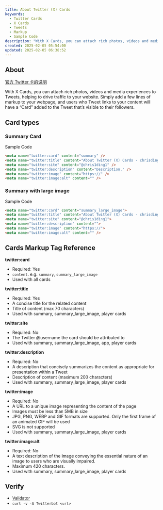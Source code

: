 ```yaml
---
title: About Twitter (X) Cards
keywords:
  - Twitter Cards
  - X Cards
  - Tweets
  - Markup
  - Sample Code
description: "With X Cards, you can attach rich photos, videos and media experiences to Tweets, helping to drive traffic to your website. Simply add a few lines of markup to your webpage, and users who Tweet links to your content will have a “Card” added to the Tweet that’s visible to their followers."
created: 2025-02-05 05:54:00
updated: 2025-02-05 06:38:52
---
```


## About

[官方 Twitter 卡的说明](https://developer.x.com/en/docs/twitter-for-websites/cards/overview/abouts-cards)

With X Cards, you can attach rich photos, videos and media experiences to Tweets, helping to drive traffic to your website. Simply add a few lines of markup to your webpage, and users who Tweet links to your content will have a “Card” added to the Tweet that’s visible to their followers.

## Card types

### Summary Card

Sample Code

```html
<meta name="twitter:card" content="summary" />
<meta name="twitter:title" content="About Twitter (X) Cards - chrisding.xyz" />
<meta name="twitter:site" content="@chris1ding1" />
<meta name="twitter:description" content="Description." />
<meta name="twitter:image" content="https://" />
<meta name="twitter:image:alt" content="" />
```

### Summary with large image

Sample Code

```html
<meta name="twitter:card" content="summary_large_image">
<meta name="twitter:title" content="About Twitter (X) Cards - chrisding.xyz">
<meta name="twitter:site" content="@chris1ding1">
<meta name="twitter:description" content="">
<meta name="twitter:image" content="https://">
<meta name="twitter:image:alt" content="" />
```

## Cards Markup Tag Reference

**twitter:card**

- Required: Yes
- `content`. e.g. `summary`, `summary_large_image`
- Used with all cards

**twitter:title**

- Required: Yes
- A concise title for the related content
- Title of content (max 70 characters)
- Used with summary, summary_large_image, player cards

**twitter:site**

- Required: No
- The Twitter @username the card should be attributed to
- Used with summary, summary_large_image, app, player cards

**twitter:description**

- Required: No
- A description that concisely summarizes the content as appropriate for presentation within a Tweet
- Description of content (maximum 200 characters)
- Used with summary, summary_large_image, player cards

**twitter:image**

- Required: No
- A URL to a unique image representing the content of the page
- Images must be less than 5MB in size
- JPG, PNG, WEBP and GIF formats are supported. Only the first frame of an animated GIF will be used
- SVG is not supported
- Used with summary, summary_large_image, player cards

**twitter:image:alt**

- Required: No
- A text description of the image conveying the essential nature of an image to users who are visually impaired.
- Maximum 420 characters.
- Used with summary, summary_large_image, player cards

## Verify

- [Validator](https://cards-dev.x.com/validator)
- `curl -v -A Twitterbot <url>`
